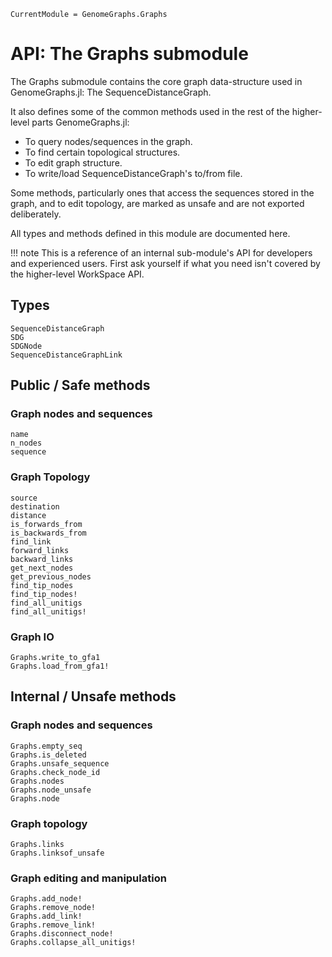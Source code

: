 ```@meta
CurrentModule = GenomeGraphs.Graphs
```

# API: The Graphs submodule

The Graphs submodule contains the core graph data-structure used in
GenomeGraphs.jl: The SequenceDistanceGraph.

It also defines some of the common methods used in the rest of the higher-level
parts GenomeGraphs.jl:

- To query nodes/sequences in the graph.
- To find certain topological structures.
- To edit graph structure.
- To write/load SequenceDistanceGraph's to/from file.

Some methods, particularly ones that access the sequences stored in the graph,
and to edit topology, are marked as unsafe and are not exported deliberately.

All types and methods defined in this module are documented here.

!!! note
    This is a reference of an internal sub-module's API for developers and
    experienced users. First ask yourself if what you need isn't covered by
    the higher-level WorkSpace API. 

## Types

```@docs
SequenceDistanceGraph
SDG
SDGNode
SequenceDistanceGraphLink
```

## Public / Safe methods

### Graph nodes and sequences

```@docs
name
n_nodes
sequence
```

### Graph Topology

```@docs
source
destination
distance
is_forwards_from
is_backwards_from
find_link
forward_links
backward_links
get_next_nodes
get_previous_nodes
find_tip_nodes
find_tip_nodes!
find_all_unitigs
find_all_unitigs!
```

### Graph IO

```@docs
Graphs.write_to_gfa1
Graphs.load_from_gfa1!
```

## Internal / Unsafe methods

### Graph nodes and sequences

```@docs
Graphs.empty_seq
Graphs.is_deleted
Graphs.unsafe_sequence
Graphs.check_node_id
Graphs.nodes
Graphs.node_unsafe
Graphs.node
```

### Graph topology

```@docs
Graphs.links
Graphs.linksof_unsafe
```

### Graph editing and manipulation

```@docs
Graphs.add_node!
Graphs.remove_node!
Graphs.add_link!
Graphs.remove_link!
Graphs.disconnect_node!
Graphs.collapse_all_unitigs!
```
